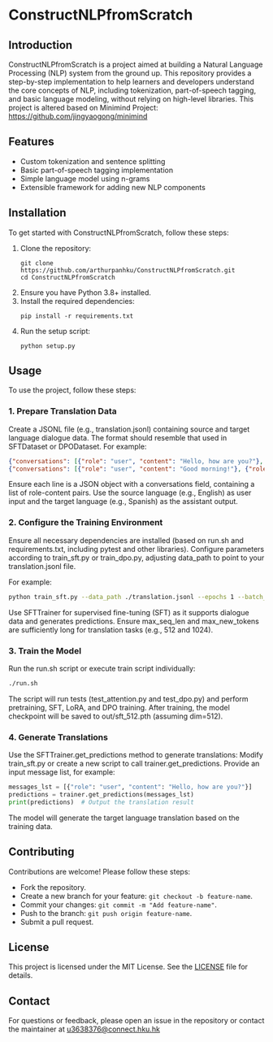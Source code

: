# ConstructNLPfromScratch

## Introduction
ConstructNLPfromScratch is a project aimed at building a Natural Language Processing (NLP) system from the ground up. This repository provides a step-by-step implementation to help learners and developers understand the core concepts of NLP, including tokenization, part-of-speech tagging, and basic language modeling, without relying on high-level libraries.
This project is altered based on Minimind Project:  https://github.com/jingyaogong/minimind 

## Features
- Custom tokenization and sentence splitting
- Basic part-of-speech tagging implementation
- Simple language model using n-grams
- Extensible framework for adding new NLP components

## Installation
To get started with ConstructNLPfromScratch, follow these steps:

1. Clone the repository:
   ```
   git clone https://github.com/arthurpanhku/ConstructNLPfromScratch.git
   cd ConstructNLPfromScratch
   ```
2. Ensure you have Python 3.8+ installed.
3. Install the required dependencies:
   ```
   pip install -r requirements.txt
   ```
4. Run the setup script:
   ```
   python setup.py
   ```

## Usage
To use the project, follow these steps:

### 1. Prepare Translation Data

Create a JSONL file (e.g., translation.jsonl) containing source and target language dialogue data. The format should resemble that used in SFTDataset or DPODataset. For example:
```json
{"conversations": [{"role": "user", "content": "Hello, how are you?"}, {"role": "assistant", "content": "Hola, ¿cómo estás?"}]}
{"conversations": [{"role": "user", "content": "Good morning!"}, {"role": "assistant", "content": "¡Buenos días!"}]}
```
Ensure each line is a JSON object with a conversations field, containing a list of role-content pairs.
Use the source language (e.g., English) as user input and the target language (e.g., Spanish) as the assistant output.

### 2. Configure the Training Environment

Ensure all necessary dependencies are installed (based on run.sh and requirements.txt, including pytest and other libraries).
Configure parameters according to train_sft.py or train_dpo.py, adjusting data_path to point to your translation.jsonl file. 

For example:

```bash
python train_sft.py --data_path ./translation.jsonl --epochs 1 --batch_size 32 --learning_rate 5e-5
```

Use SFTTrainer for supervised fine-tuning (SFT) as it supports dialogue data and generates predictions.
Ensure max_seq_len and max_new_tokens are sufficiently long for translation tasks (e.g., 512 and 1024).

### 3. Train the Model

Run the run.sh script or execute train script individually:

```bash
./run.sh
```
The script will run tests (test_attention.py and test_dpo.py) and perform pretraining, SFT, LoRA, and DPO training.
After training, the model checkpoint will be saved to out/sft_512.pth (assuming dim=512).

### 4. Generate Translations

Use the SFTTrainer.get_predictions method to generate translations:
Modify train_sft.py or create a new script to call trainer.get_predictions.
Provide an input message list, for example:

```python
messages_lst = [{"role": "user", "content": "Hello, how are you?"}]
predictions = trainer.get_predictions(messages_lst)
print(predictions)  # Output the translation result
```

The model will generate the target language translation based on the training data.


## Contributing
Contributions are welcome! Please follow these steps:
- Fork the repository.
- Create a new branch for your feature: `git checkout -b feature-name`.
- Commit your changes: `git commit -m "Add feature-name"`.
- Push to the branch: `git push origin feature-name`.
- Submit a pull request.

## License
This project is licensed under the MIT License. See the [LICENSE](LICENSE) file for details.

## Contact
For questions or feedback, please open an issue in the repository or contact the maintainer at u3638376@connect.hku.hk
